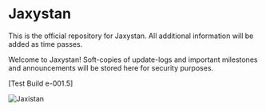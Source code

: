 # Jaxystan
This is the official repository for Jaxystan. All additional information will be added as time passes.

Welcome to Jaxystan! Soft-copies of update-logs and important milestones and announcements will be stored here for security purposes.


[Test Build e-001.5]


![Jaxistan](https://user-images.githubusercontent.com/93024949/138681339-6cf5ab80-bb60-459e-bc98-3128e704c88f.gif)

